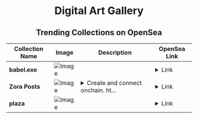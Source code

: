 <div align="center">

# Digital Art Gallery

## Trending Collections on OpenSea

| Collection Name                       | Image                                                                                     | Description                       | OpenSea Link                                                                                          |
|---------------------------------------|-------------------------------------------------------------------------------------------|-----------------------------------|--------------------------------------------------------------------------------------------------------|
| **babel.exe** | ![Image](https://i.seadn.io/s/raw/files/fa86bad240bb7b39a8c9cc712ed1bc09.png?w=500&auto=format?w=200&auto=format) |  | <details><summary>Link</summary>[babel.exe](https://opensea.io/collection/babel-exe)</details> |
| **Zora Posts** | ![Image](https://i.seadn.io/s/raw/files/848c2e259eb615f79135b964e1dd1e0e.jpg?w=500&auto=format?w=200&auto=format) | <details><summary>Create and connect onchain. ht...</summary>Create and connect onchain. https://zora.co</details> | <details><summary>Link</summary>[Zora Posts](https://opensea.io/collection/zora-posts-23446)</details> |
| **plaza** | ![Image](https://i.seadn.io/s/raw/files/642dcd7ae78aac3c3c80897b177f8963.png?w=500&auto=format?w=200&auto=format) |  | <details><summary>Link</summary>[plaza](https://opensea.io/collection/plaza-20)</details> |

</div>